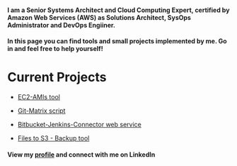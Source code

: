 #### I am a Senior Systems Architect and Cloud Computing Expert, certified by Amazon Web Services (AWS) as Solutions Architect, SysOps Administrator and DevOps Engiiner.

#### In this page you can find tools and small projects implemented by me. Go in and feel free to help yourself!

# Current Projects

* [EC2-AMIs tool](https://github.com/rubenmromero/ec2-amis)

* [Git-Matrix script](https://github.com/rubenmromero/git-matrix)

* [Bitbucket-Jenkins-Connector web service](https://github.com/rubenmromero/bitbucket-jenkins-connector)

* [Files to S3 - Backup tool](https://github.com/rubenmromero/files_to_S3-backup)


#### View my [profile](https://es.linkedin.com/in/rubenmromero) and connect with me on LinkedIn

